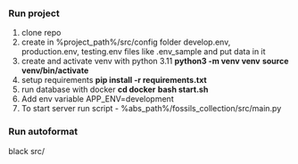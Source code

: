 ### Run project

1. clone repo
2. create in %project_path%/src/config folder develop.env, production.env, testing.env files
like .env_sample and put data in it 
3. create and activate venv with python 3.11
    **python3 -m venv venv**
    **source venv/bin/activate**
4. setup requirements
    **pip install -r requirements.txt**
5. run database with docker
    **cd docker**
    **bash start.sh**
6. Add env variable APP_ENV=development 
7. To start server run script - %abs_path%/fossils_collection/src/main.py


### Run autoformat

black src/
